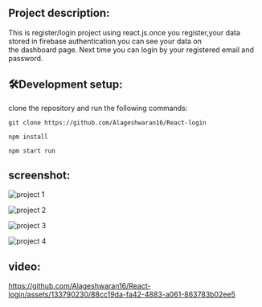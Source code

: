 <h2>Project description:</h2>
    This is register/login project using react.js.once you register,your data stored in firebase authentication.you can see your data on the dashboard page.
    Next time you can login by your registered email and password.

<h2>🛠️Development setup:</h2>
 clone the repository and run the following commands:
 
```
git clone https://github.com/Alageshwaran16/React-login
```

```
npm install
```

```
npm start run
```
<h2>screenshot:</h2>

![project 1](https://github.com/Alageshwaran16/React-login/assets/133790230/e4b2f910-1212-4445-a134-052a321d24c9)



![project 2](https://github.com/Alageshwaran16/React-login/assets/133790230/3aec2bdd-c3f4-4405-963e-7ced2bc567e8)



![project 3](https://github.com/Alageshwaran16/React-login/assets/133790230/bf8024f1-2f67-4f45-bf23-ef434a0ee469)



![project 4](https://github.com/Alageshwaran16/React-login/assets/133790230/ee382fab-5be7-4dd7-be06-f611bfa9c1d8)

<h2>video:</h2>


https://github.com/Alageshwaran16/React-login/assets/133790230/88cc19da-fa42-4883-a061-863783b02ee5















